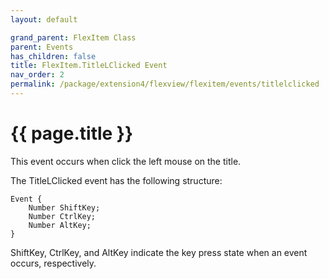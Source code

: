 ```yaml
---
layout: default

grand_parent: FlexItem Class
parent: Events
has_children: false
title: FlexItem.TitleLClicked Event
nav_order: 2
permalink: /package/extension4/flexview/flexitem/events/titlelclicked
---
```

# {{ page.title }}

This event occurs when click the left mouse on the title.

The TitleLClicked event has the following structure:

```
Event {
    Number ShiftKey;
    Number CtrlKey;
    Number AltKey;
}
```

ShiftKey, CtrlKey, and AltKey indicate the key press state when an event occurs, respectively.